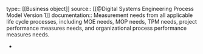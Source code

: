 type:: [[Business object]]
source:: [[@Digital Systems Engineering Process Model Version 1]]
documentation:: Measurement needs from all applicable life cycle processes, including MOE needs, MOP needs, TPM needs, project performance measures needs, and organizational process performance measures needs.

-